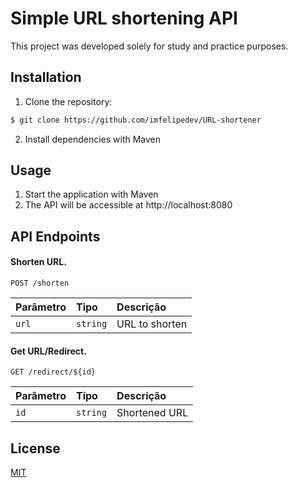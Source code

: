 # Simple URL shortening API

This project was developed solely for study and practice purposes.

## Installation

1. Clone the repository:

```bash
$ git clone https://github.com/imfelipedev/URL-shortener
```

2. Install dependencies with Maven

## Usage

1. Start the application with Maven
2. The API will be accessible at http://localhost:8080

## API Endpoints

#### Shorten URL.

```http
POST /shorten
```

| Parâmetro | Tipo     | Descrição      |
| :-------- | :------- | :------------- |
| `url`     | `string` | URL to shorten |

#### Get URL/Redirect.

```http
GET /redirect/${id}
```

| Parâmetro | Tipo     | Descrição     |
| :-------- | :------- | :------------ |
| `id`      | `string` | Shortened URL |

## License

[MIT](https://choosealicense.com/licenses/mit/)
